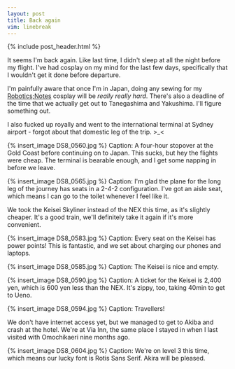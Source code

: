 ```yaml
---
layout: post
title: Back again
vim: linebreak
---
```


{% include post_header.html %}

It seems I'm back again. Like last time, I didn't sleep at all the night before my flight. I've had cosplay on my mind for the last few days, specifically that I wouldn't get it done before departure.

I'm painfully aware that once I'm in Japan, doing any sewing for my [Robotics;Notes](http://moin.meidokon.net/furinkan/cosplay/Robotics_Notes) cosplay will be *really really hard*. There's also a deadline of the time that we actually get out to Tanegashima and Yakushima. I'll figure something out.

I also fucked up royally and went to the international terminal at Sydney airport - forgot about that domestic leg of the trip. >_<

{% insert_image DS8_0560.jpg %}
Caption: A four-hour stopover at the Gold Coast before continuing on to Japan. This sucks, but hey the flights were cheap. The terminal is bearable enough, and I get some napping in before we leave.

{% insert_image DS8_0565.jpg %}
Caption: I'm glad the plane for the long leg of the journey has seats in a 2-4-2 configuration. I've got an aisle seat, which means I can go to the toilet whenever I feel like it.

We took the Keisei Skyliner instead of the NEX this time, as it's slightly cheaper. It's a good train, we'll definitely take it again if it's more convenient.

{% insert_image DS8_0583.jpg %}
Caption: Every seat on the Keisei has power points! This is fantastic, and we set about charging our phones and laptops.

{% insert_image DS8_0585.jpg %}
Caption: The Keisei is nice and empty.

{% insert_image DS8_0590.jpg %}
Caption: A ticket for the Keisei is 2,400 yen, which is 600 yen less than the NEX. It's zippy, too, taking 40min to get to Ueno.

{% insert_image DS8_0594.jpg %}
Caption: Travellers!

We don't have internet access yet, but we managed to get to Akiba and crash at the hotel. We're at Via Inn, the same place I stayed in when I last visited with Omochikaeri nine months ago.

{% insert_image DS8_0604.jpg %}
Caption: We're on level 3 this time, which means our lucky font is Rotis Sans Serif. Akira will be pleased.

